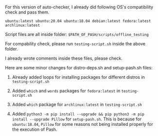 For this version of auto-checker, I already did following OS's compatibility check and pass them.

``
ubuntu:latest ubuntu:20.04 ubuntu:18.04 debian:latest fedora:latest archlinux:latest
``

Script files are all inside folder:
``$PATH_OF_PASH/scripts/offline_testing``

For compability check, please run ``testing-script.sh`` inside the above folder.

I already wrote comments inside these files, please check.



Here are some minor changes for distro-deps.sh and setup-pash.sh files:

1. Already added loops for installing packages for different distros in ``testing-script.sh``

2. Added ``which`` and ``words`` packages for ``fedora:latest`` in ``testing-script.sh``
3. Added ``which`` package for ``archlinux:latest`` in  ``testing-script.sh``

4. Added ``python3 -m pip install --upgrade && pip python3 -m pip install --upgrade Pillow`` for  ``setup-pash.sh``. This is because for ``ubuntu:18.04``, ``Pillow`` for some reasons not being installed properly for the execution of Pash.

